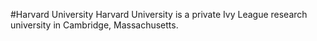#Harvard University
Harvard University is a private Ivy League research university in Cambridge, Massachusetts.
